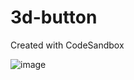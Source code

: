 # 3d-button
Created with CodeSandbox

![image](https://user-images.githubusercontent.com/67419233/137395491-b955d339-9326-409b-9960-0e99dbbff54b.png)
